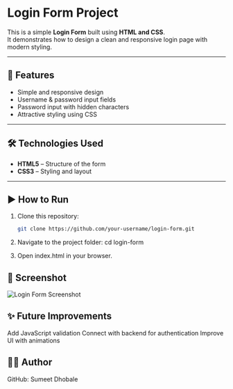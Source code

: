 # Login Form Project  

This is a simple **Login Form** built using **HTML and CSS**.  
It demonstrates how to design a clean and responsive login page with modern styling.  

---

## 🚀 Features
- Simple and responsive design  
- Username & password input fields  
- Password input with hidden characters  
- Attractive styling using CSS  

---

## 🛠️ Technologies Used
- **HTML5** – Structure of the form  
- **CSS3** – Styling and layout  

---

## ▶️ How to Run
1. Clone this repository:  
   ```bash
   git clone https://github.com/your-username/login-form.git

2. Navigate to the project folder:
   cd login-form
   
3. Open index.html in your browser.

## 📸 Screenshot  

![Login Form Screenshot](<img width="1366" height="689" alt="loginpage" src="https://github.com/user-attachments/assets/7daae914-6a2e-4727-9e82-fa9c0e6a258f" />
)

## ✨ Future Improvements

Add JavaScript validation
Connect with backend for authentication
Improve UI with animations

## 👨‍💻 Author
GitHub: Sumeet Dhobale
